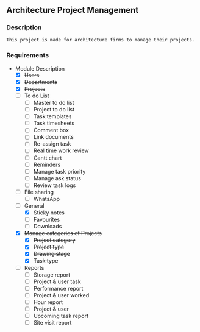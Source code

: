 #
## Architecture Project Management

### Description
	This project is made for architecture firms to manage their projects.

### Requirements

- Module Description
	- [x] ~~Users~~
	- [x] ~~Departments~~
	- [x] ~~Projects~~
	- [ ] To do List
		- [ ] Master to do list
		- [ ] Project to do list
		- [ ] Task templates
		- [ ] Task timesheets
		- [ ] Comment box
		- [ ] Link documents
		- [ ] Re-assign task
		- [ ] Real time work review
		- [ ] Gantt chart
		- [ ] Reminders
		- [ ] Manage task priority 	
		- [ ] Manage ask status
		- [ ] Review task logs
	
	- [ ] File sharing
		- [ ] WhatsApp

	- [ ] General
		- [x] ~~Sticky notes~~
		- [ ] Favourites
		- [ ] Downloads

	- [x] ~~Manage categories of Projects~~
		- [x] ~~Project category~~
		- [x] ~~Project type~~
		- [x] ~~Drawing stage~~
		- [x] ~~Task type~~

	- [ ] Reports
		- [ ] Storage report
		- [ ] Project & user task
		- [ ] Performance report
		- [ ] Project & user worked
		- [ ] Hour report
		- [ ] Project & user
		- [ ] Upcoming task report
		- [ ] Site visit report
